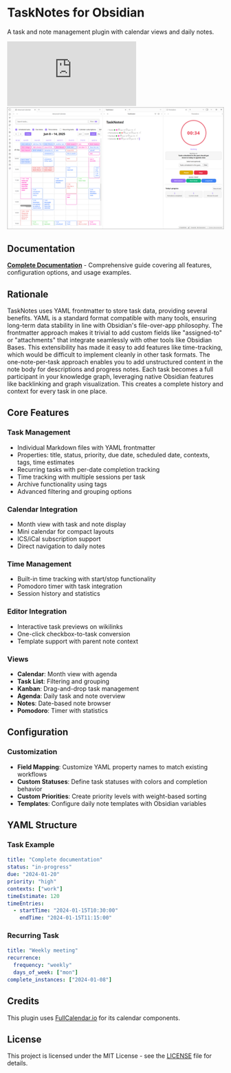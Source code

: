# TaskNotes for Obsidian

A task and note management plugin with calendar views and daily notes.

![Downloads](https://img.shields.io/github/downloads/callumalpass/tasknotes/main.js)
![Screenshot of biblib Obsidian plugin](https://github.com/callumalpass/tasknotes/blob/main/media/2025-06-15_23-32-16.png)

## Documentation

**[Complete Documentation](https://callumalpass.github.io/tasknotes/)** - Comprehensive guide covering all features, configuration options, and usage examples.

## Rationale

TaskNotes uses YAML frontmatter to store task data, providing several benefits. YAML is a standard format compatible with many tools, ensuring long-term data stability in line with Obsidian's file-over-app philosophy. The frontmatter approach makes it trivial to add custom fields like "assigned-to" or "attachments" that integrate seamlessly with other tools like Obsidian Bases. This extensibility has made it easy to add features like time-tracking, which would be difficult to implement cleanly in other task formats. The one-note-per-task approach enables you to add unstructured content in the note body for descriptions and progress notes. Each task becomes a full participant in your knowledge graph, leveraging native Obsidian features like backlinking and graph visualization. This creates a complete history and context for every task in one place.

## Core Features

### Task Management
- Individual Markdown files with YAML frontmatter
- Properties: title, status, priority, due date, scheduled date, contexts, tags, time estimates
- Recurring tasks with per-date completion tracking
- Time tracking with multiple sessions per task
- Archive functionality using tags
- Advanced filtering and grouping options

### Calendar Integration
- Month view with task and note display
- Mini calendar for compact layouts
- ICS/iCal subscription support
- Direct navigation to daily notes

### Time Management
- Built-in time tracking with start/stop functionality
- Pomodoro timer with task integration
- Session history and statistics

### Editor Integration
- Interactive task previews on wikilinks
- One-click checkbox-to-task conversion
- Template support with parent note context

### Views
- **Calendar**: Month view with agenda
- **Task List**: Filtering and grouping
- **Kanban**: Drag-and-drop task management
- **Agenda**: Daily task and note overview
- **Notes**: Date-based note browser
- **Pomodoro**: Timer with statistics

## Configuration

### Customization
- **Field Mapping**: Customize YAML property names to match existing workflows
- **Custom Statuses**: Define task statuses with colors and completion behavior
- **Custom Priorities**: Create priority levels with weight-based sorting
- **Templates**: Configure daily note templates with Obsidian variables

## YAML Structure

### Task Example
```yaml
title: "Complete documentation"
status: "in-progress"
due: "2024-01-20"
priority: "high"
contexts: ["work"]
timeEstimate: 120
timeEntries:
  - startTime: "2024-01-15T10:30:00"
    endTime: "2024-01-15T11:15:00"
```

### Recurring Task
```yaml
title: "Weekly meeting"
recurrence:
  frequency: "weekly"
  days_of_week: ["mon"]
complete_instances: ["2024-01-08"]
```

## Credits

This plugin uses [FullCalendar.io](https://fullcalendar.io/) for its calendar components.

## License

This project is licensed under the MIT License - see the [LICENSE](LICENSE) file for details.

